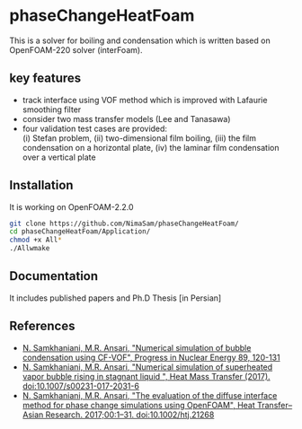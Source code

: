 # phaseChangeHeatFoam
This is a solver for boiling and condensation which is written based on OpenFOAM-220 solver (interFoam).
## key features
* track interface using VOF method which is improved with Lafaurie smoothing filter
* consider two mass transfer models (Lee and Tanasawa)
* four validation test cases are provided:  
  (i) Stefan problem, 
  (ii) two-dimensional film boiling,
  (iii) the film condensation on a horizontal plate, 
  (iv) the laminar film condensation over a vertical plate

## Installation
It is working on OpenFOAM-2.2.0
```bash
git clone https://github.com/NimaSam/phaseChangeHeatFoam/
cd phaseChangeHeatFoam/Application/
chmod +x All*
./Allwmake
```

## Documentation
It includes published papers and Ph.D Thesis [in Persian] 


## References
* [N. Samkhaniani, M.R. Ansari, "Numerical simulation of bubble condensation using CF-VOF", Progress in Nuclear Energy 89, 120-131](http://www.sciencedirect.com/science/article/pii/S0149197016300269)
* [N. Samkhaniani, M.R. Ansari, "Numerical simulation of superheated vapor bubble rising in stagnant liquid ", Heat Mass Transfer (2017). doi:10.1007/s00231-017-2031-6](https://link.springer.com/article/10.1007/s00231-017-2031-6)
* [N. Samkhaniani, M.R. Ansari, "The evaluation of the diffuse interface method for phase change simulations using OpenFOAM", Heat Transfer–Asian Research. 2017;00:1–31. doi:10.1002/htj.21268](http://onlinelibrary.wiley.com/doi/10.1002/htj.21268/full)
